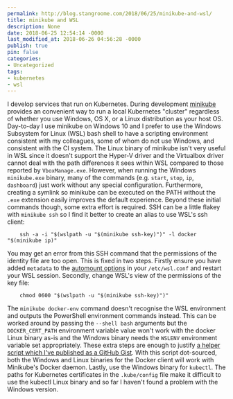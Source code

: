 ```yaml
---
permalink: http://blog.stangroome.com/2018/06/25/minikube-and-wsl/
title: minikube and WSL
description: None
date: 2018-06-25 12:54:14 -0000
last_modified_at: 2018-06-26 04:56:28 -0000
publish: true
pin: false
categories:
- Uncategorized
tags:
- kubernetes
- wsl
---
```

I develop services that run on Kubernetes. During development [minikube](https://github.com/kubernetes/minikube) provides an convenient way to run a local Kubernetes "cluster" regardless of whether you use Windows, OS X, or a Linux distribution as your host OS. Day-to-day I use minikube on Windows 10 and I prefer to use the Windows Subsystem for Linux (WSL) bash shell to have a scripting environment consistent with my colleagues, some of whom do not use Windows, and consistent with the CI system. The Linux binary of minikube isn't very useful in WSL since it doesn't support the Hyper-V driver and the Virtualbox driver cannot deal with the path differences it sees within WSL compared to those reported by `VboxManage.exe`. However, when running the Windows `minikube.exe` binary, many of the commands (e.g. `start`, `stop`, `ip`, `dashboard`) just work without any special configuration. Furthermore, creating a symlink so minikube can be executed on the PATH without the `.exe` extension easily improves the default experience. Beyond these initial commands though, some extra effort is required. SSH can be a little flakey with `minikube ssh` so I find it better to create an alias to use WSL's ssh client:
  
        ssh -a -i "$(wslpath -u "$(minikube ssh-key)")" -l docker "$(minikube ip)"

You may get an error from this SSH command that the permissions of the identity file are too open. This is fixed in two steps. Firstly ensure you have added `metadata` to the [automount options](https://blogs.msdn.microsoft.com/commandline/2018/02/07/automatically-configuring-wsl/) in your `/etc/wsl.conf` and restart your WSL session. Secondly, change WSL's view of the permissions of the key file:
  
        chmod 0600 "$(wslpath -u "$(minikube ssh-key)")"

The `minikube docker-env` command doesn't recognise the WSL environment and outputs the PowerShell environment commands instead. This can be worked around by passing the `--shell bash` arguments but the `DOCKER_CERT_PATH` environment variable value won't work with the docker Linux binary as-is and the Windows binary needs the `WSLENV` environment variable set appropriately. These extra steps are enough to justify [a helper script which I've published as a GitHub Gist](https://gist.github.com/jstangroome/f45d7d746a7f440d9684de7bb2b7c07a). With this script dot-sourced, both the Windows and Linux binaries for the Docker client will work with Minikube's Docker daemon. Lastly, use the Windows binary for `kubectl`. The paths for Kubernetes certificates in the `.kube/config` file make it difficult to use the kubectl Linux binary and so far I haven't found a problem with the Windows version.
